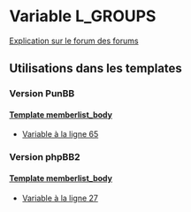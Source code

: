 # Variable L_GROUPS
[Explication sur le forum des forums](http://forum.forumactif.com/t294113-listing-des-variables#L_GROUPS)

## Utilisations dans les templates

### Version PunBB

#### [Template memberlist_body](punbb/memberlist_body.md)
* [Variable à la ligne 65](../punbb/memberlist_body.tpl#L65)

### Version phpBB2

#### [Template memberlist_body](subsilver/memberlist_body.md)
* [Variable à la ligne 27](../subsilver/memberlist_body.tpl#L27)
